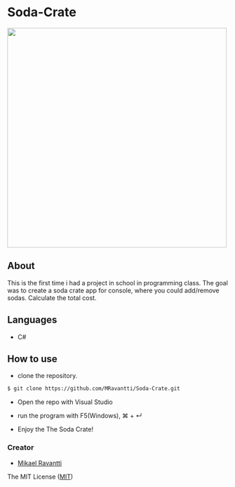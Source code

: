 # Soda-Crate

<img src="https://media.giphy.com/media/BdXrpSYzVOf0A/giphy.gif" height="500"/>

## About
This is the first time i had a project in school in programming class. The goal was to create a soda crate app for console, where you could add/remove sodas. Calculate the total cost.

## Languages
- C#

## How to use
- clone the repository.
```sh
$ git clone https://github.com/MRavantti/Soda-Crate.git
```
- Open the repo with Visual Studio

- run the program with F5(Windows), &#8984; + &crarr;

- Enjoy the The Soda Crate!

### Creator
- [Mikael Ravantti](https://github.com/MRavantti)

The MIT License ([MIT](https://raw.githubusercontent.com/MRavantti/Soda-Crate/master/LICENSE))